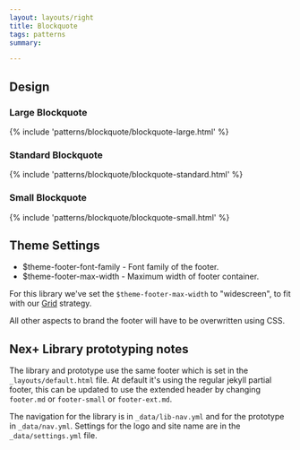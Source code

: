 ```yaml
---
layout: layouts/right
title: Blockquote
tags: patterns
summary:

---
```


## Design 

### Large Blockquote
{% include 'patterns/blockquote/blockquote-large.html' %}

### Standard Blockquote
{% include 'patterns/blockquote/blockquote-standard.html' %}

### Small Blockquote
{% include 'patterns/blockquote/blockquote-small.html' %}



## Theme Settings
- $theme-footer-font-family - Font family of the footer.
- $theme-footer-max-width - Maximum width of footer container.

For this library we've set the `$theme-footer-max-width` to "widescreen", to fit with our [Grid](/library/styles/grid) strategy.

All other aspects to brand the footer will have to be overwritten using CSS.

## Nex+ Library prototyping notes
The library and prototype use the same footer which is set in the `_layouts/default.html` file. At default it's using the regular jekyll partial footer, this can be updated to use the extended header by changing `footer.md` or `footer-small` or `footer-ext.md`.

The navigation for the library is in `_data/lib-nav.yml` and for the prototype in `_data/nav.yml`. Settings for the logo and site name are in the `_data/settings.yml` file.